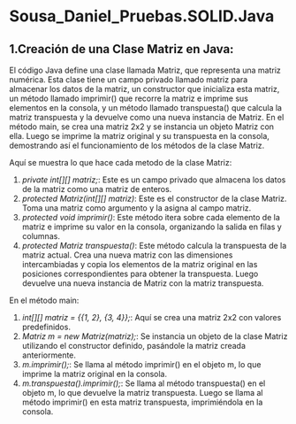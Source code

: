 # Sousa_Daniel_Pruebas.SOLID.Java
## **1.Creación de una Clase Matriz en Java:** 
El código Java define una clase llamada Matriz, que representa una matriz numérica. Esta clase tiene un campo privado llamado matriz para almacenar los datos de la matriz, un constructor que inicializa esta matriz, un método llamado imprimir() que recorre la matriz e imprime sus elementos en la consola, y un método llamado transpuesta() que calcula la matriz transpuesta y la devuelve como una nueva instancia de Matriz. En el método main, se crea una matriz 2x2 y se instancia un objeto Matriz con ella. Luego se imprime la matriz original y su transpuesta en la consola, demostrando así el funcionamiento de los métodos de la clase Matriz.

Aquí se muestra lo que hace cada metodo de la clase Matriz:

1. *private int[][] matriz;*: Este es un campo privado que almacena los datos de la matriz como una matriz de enteros.
2. *protected Matriz(int[][] matriz)*: Este es el constructor de la clase Matriz. Toma una matriz como argumento y la asigna al campo matriz.
3. *protected void imprimir()*: Este método itera sobre cada elemento de la matriz e imprime su valor en la consola, organizando la salida en filas y columnas.
4. *protected Matriz transpuesta()*: Este método calcula la transpuesta de la matriz actual. Crea una nueva matriz con las dimensiones intercambiadas y copia los elementos de la matriz original en las posiciones correspondientes para obtener la transpuesta. Luego devuelve una nueva instancia de Matriz con la matriz transpuesta.

En el método main:

1. *int[][] matriz = {{1, 2}, {3, 4}};*: Aquí se crea una matriz 2x2 con valores predefinidos.
2. *Matriz m = new Matriz(matriz);*: Se instancia un objeto de la clase Matriz utilizando el constructor definido, pasándole la matriz creada anteriormente.
3. *m.imprimir();*: Se llama al método imprimir() en el objeto m, lo que imprime la matriz original en la consola.
4. *m.transpuesta().imprimir();*: Se llama al método transpuesta() en el objeto m, lo que devuelve la matriz transpuesta. Luego se llama al método imprimir() en esta matriz transpuesta, imprimiéndola en la consola.
